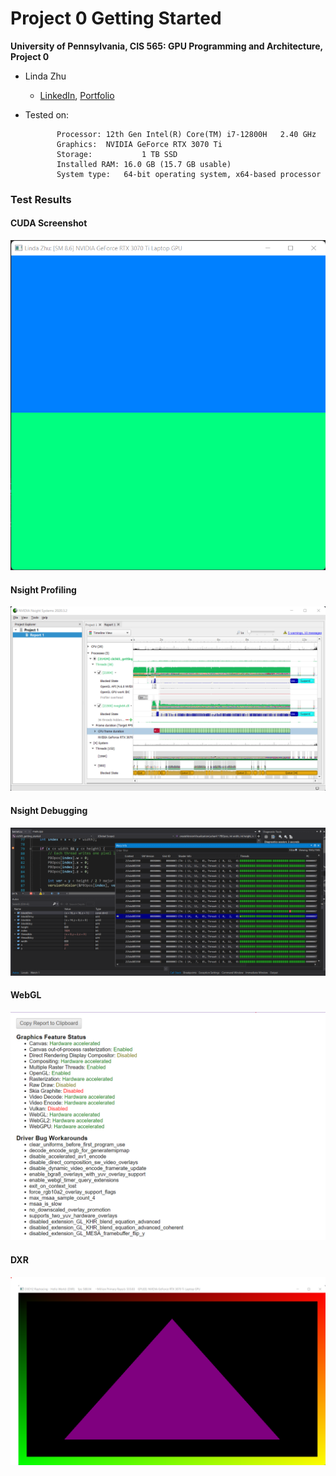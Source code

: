 Project 0 Getting Started
====================

**University of Pennsylvania, CIS 565: GPU Programming and Architecture, Project 0**

* Linda Zhu
  * [LinkedIn](https://www.linkedin.com/in/lindadaism/), [Portfolio](https://lindadaism.com/)
* Tested on:

             Processor:	12th Gen Intel(R) Core(TM) i7-12800H   2.40 GHz
             Graphics:	NVIDIA GeForce RTX 3070 Ti
             Storage:	        1 TB SSD
             Installed RAM:	16.0 GB (15.7 GB usable)
             System type:	64-bit operating system, x64-based processor

### Test Results
#### CUDA Screenshot
![](images/CUDA3.1.1.png)

#### Nsight Profiling
![](images/NsightProfiling.png)

#### Nsight Debugging
![](images/NsightDebugging.png)

#### WebGL
![](images/WebGLEnabled.png)

#### DXR
![](images/DXR.png)
